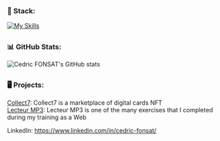 ### 🚀  Stack: 
[![My Skills](https://skillicons.dev/icons?i=stackoverflow,react,tailwind,supabase,vercel,vscode,vite,symfony,github,electron)](https://skillicons.dev)
##
### 📊 GitHub Stats:
![Cedric FONSAT's GitHub stats](https://github-readme-stats.vercel.app/api?username=cedricfonsat&show_icons=true&theme=radical&title_color=blue)
##
### 🖥️  Projects:
<!-- Proudly created with GPRM ( https://gprm.itsvg.in ) -->
[Collect7](https://github.com/CedricFonsat/col7_front): Collect7 is a marketplace of digital cards NFT <br/>
[Lecteur MP3](https://github.com/CedricFonsat/LecteurMP3): Lecteur MP3 is one of the many exercises that I completed during my training as a Web <br/>


LinkedIn: https://www.linkedin.com/in/cedric-fonsat/





